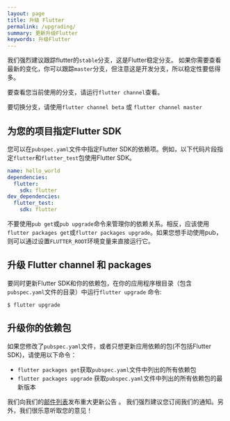```yaml
---
layout: page
title: 升级 Flutter
permalink: /upgrading/
summary: 更新升级Flutter
keywords: 升级Flutter
---
```


我们强烈建议跟踪flutter的`stable`分支，这是Flutter稳定分支。
如果你需要查看最新的变化，你可以跟踪`master`分支，但注意这是开发分支，所以稳定性要低得多。

要查看您当前使用的分支，请运行`flutter channel`查看。

要切换分支，请使用`flutter channel beta` 或 `flutter channel master`

## 为您的项目指定Flutter SDK

您可以在`pubspec.yaml`文件中指定Flutter SDK的依赖项。例如，以下代码片段指定`flutter`和`flutter_test`包使用Flutter SDK。

```yaml
name: hello_world
dependencies:
  flutter:
    sdk: flutter
dev_dependencies:
  flutter_test:
    sdk: flutter
```

不要使用`pub get`或`pub upgrade`命令来管理你的依赖关系。相反，应该使用`flutter packages get`或`flutter packages upgrade`。如果您想手动使用pub，则可以通过设置`FLUTTER_ROOT`环境变量来直接运行它。

## 升级 Flutter channel 和 packages

要同时更新Flutter SDK和你的依赖包，在你的应用程序根目录（包含`pubspec.yaml`文件的目录）中运行`flutter upgrade` 命令:

```shell
$ flutter upgrade
```

## 升级你的依赖包

如果您修改了`pubspec.yaml`文件，或者只想更新应用依赖的包(不包括Flutter SDK)，请使用以下命令：
* `flutter packages get`获取`pubspec.yaml`文件中列出的所有依赖包
* `flutter packages upgrade` 获取`pubspec.yaml`文件中列出的所有依赖包的最新版本

我们向我们的[邮件列表](https://groups.google.com/forum/#!forum/flutter-dev)发布重大更新公告 。
我们强烈建议您订阅我们的通知。另外，我们很乐意听取您的意见！
